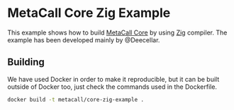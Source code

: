 # MetaCall Core Zig Example

This example shows how to build [MetaCall Core](https://github.com/metacall/core) by using [Zig](https://ziglang.org/) compiler. The example has been developed mainly by @Deecellar.

## Building

We have used Docker in order to make it reproducible, but it can be built outside of Docker too, just check the commands used in the Dockerfile.

```sh
docker build -t metacall/core-zig-example .
```
